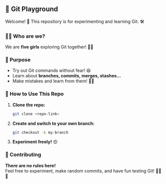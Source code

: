 ## 🎯 Git Playground  

Welcome! 👋 This repository is for experimenting and learning Git. 🛠️  

### 👩‍💻 Who are we?  
We are **five girls** exploring Git together! 💪✨  

### 📌 Purpose  
- Try out Git commands without fear! 😆  
- Learn about **branches, commits, merges, stashes...**  
- Make mistakes and learn from them! 🤯🔥  

### 🚀 How to Use This Repo  
1. **Clone the repo:**  
   ```bash
   git clone <repo-link>
   ```  
2. **Create and switch to your own branch:**  
   ```bash
   git checkout -b my-branch
   ```  
3. **Experiment freely!** 😍  

### 🤝 Contributing  
**There are no rules here!**  
Feel free to experiment, make random commits, and have fun testing Git! 🐱‍🏍💃  
